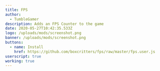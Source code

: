 ```yaml
---
title: FPS
author:
  - TumbleGamer
description: Adds an FPS Counter to the game
date: 2020-05-27T10:42:35.533Z
logo: /uploads/mods/screenshot.png
banner: /uploads/mods/screenshot.png
buttons:
  - name: Install
    href: https://github.com/boxcritters/fps/raw/master/fps.user.js
userscript: true
working: true
---
```

